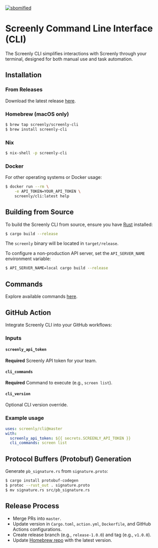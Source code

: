 [![sbomified](https://sbomify.com/assets/images/logo/badge.svg)](https://app.sbomify.com/sboms/component/1/CLI)


# Screenly Command Line Interface (CLI)

The Screenly CLI simplifies interactions with Screenly through your terminal, designed for both manual use and task automation.

## Installation

### From Releases

Download the latest release [here](https://github.com/Screenly/cli/releases/latest).

### Homebrew (macOS only)

```bash
$ brew tap screenly/screenly-cli
$ brew install screenly-cli
```

### Nix

```bash
$ nix-shell -p screenly-cli
```

### Docker

For other operating systems or Docker usage:

```bash
$ docker run --rm \
    -e API_TOKEN=YOUR_API_TOKEN \
    screenly/cli:latest help
```

## Building from Source

To build the Screenly CLI from source, ensure you have [Rust](https://www.rust-lang.org) installed:

```bash
$ cargo build --release
```

The `screenly` binary will be located in `target/release`.

To configure a non-production API server, set the `API_SERVER_NAME` environment variable:

```bash
$ API_SERVER_NAME=local cargo build --release
```

## Commands

Explore available commands [here](https://developer.screenly.io/cli/#commands).

## GitHub Action

Integrate Screenly CLI into your GitHub workflows:

### Inputs

#### `screenly_api_token`

**Required** Screenly API token for your team.

#### `cli_commands`

**Required** Command to execute (e.g., `screen list`).

#### `cli_version`

Optional CLI version override.

### Example usage

```yaml
uses: screenly/cli@master
with:
  screenly_api_token: ${{ secrets.SCREENLY_API_TOKEN }}
  cli_commands: screen list
```

## Protocol Buffers (Protobuf) Generation

Generate `pb_signature.rs` from `signature.proto`:

```bash
$ cargo install protobuf-codegen
$ protoc --rust_out . signature.proto
$ mv signature.rs src/pb_signature.rs
```

## Release Process

- Merge PRs into `master`.
- Update version in `Cargo.toml`, `action.yml`, `Dockerfile`, and GitHub Actions configurations.
- Create release branch (e.g., `release-1.0.0`) and tag (e.g., `v1.0.0`).
- Update [Homebrew repo](https://github.com/Screenly/homebrew-screenly-cli) with the latest version.
